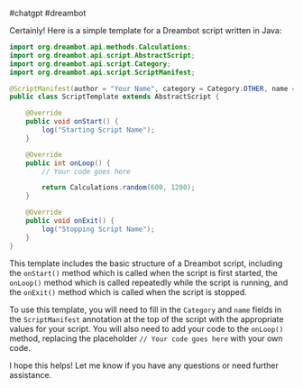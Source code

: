#chatgpt #dreambot 

Certainly! Here is a simple template for a Dreambot script written in Java:
``` Java 
import org.dreambot.api.methods.Calculations;
import org.dreambot.api.script.AbstractScript;
import org.dreambot.api.script.Category;
import org.dreambot.api.script.ScriptManifest;

@ScriptManifest(author = "Your Name", category = Category.OTHER, name = "Script Name", version = 1.0)
public class ScriptTemplate extends AbstractScript {

    @Override
    public void onStart() {
        log("Starting Script Name");
    }

    @Override
    public int onLoop() {
        // Your code goes here

        return Calculations.random(600, 1200);
    }

    @Override
    public void onExit() {
        log("Stopping Script Name");
    }
}

```

This template includes the basic structure of a Dreambot script, including the `onStart()` method which is called when the script is first started, the `onLoop()` method which is called repeatedly while the script is running, and the `onExit()` method which is called when the script is stopped.

To use this template, you will need to fill in the `Category` and `name` fields in the `ScriptManifest` annotation at the top of the script with the appropriate values for your script. You will also need to add your code to the `onLoop()` method, replacing the placeholder `// Your code goes here` with your own code.

I hope this helps! Let me know if you have any questions or need further assistance.
